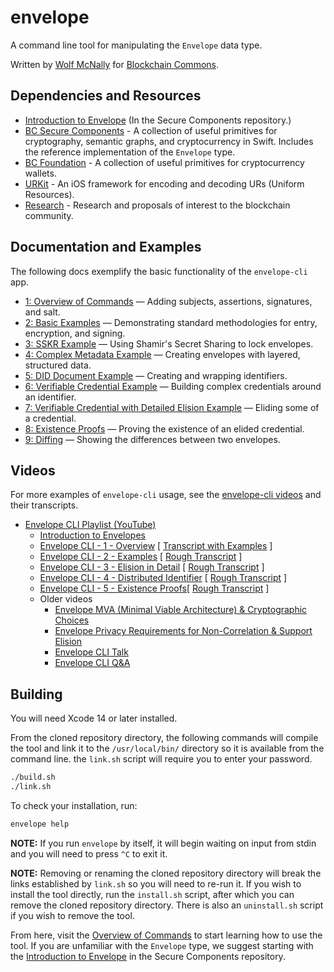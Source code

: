 # envelope

A command line tool for manipulating the `Envelope` data type.

Written by [Wolf McNally](https://wolfmcnally.com) for [Blockchain Commons](https://blockchaincommons.com/).

## Dependencies and Resources

* [Introduction to Envelope](https://github.com/BlockchainCommons/BCSwiftSecureComponents/blob/master/Docs/02-ENVELOPE.md) (In the Secure Components repository.)
* [BC Secure Components](https://github.com/BlockchainCommons/BCSwiftSecureComponents) - A collection of useful primitives for cryptography, semantic graphs, and cryptocurrency in Swift. Includes the reference implementation of the `Envelope` type.
* [BC Foundation](https://github.com/BlockchainCommons/BCSwiftFoundation) - A collection of useful primitives for cryptocurrency wallets.
* [URKit](https://github.com/BlockchainCommons/URKit) - An iOS framework for encoding and decoding URs (Uniform Resources).
* [Research](https://github.com/BlockchainCommons/Research) - Research and proposals of interest to the blockchain community.

## Documentation and Examples

The following docs exemplify the basic functionality of the `envelope-cli` app. 

* [1: Overview of Commands](Docs/1-OVERVIEW.md) — Adding subjects, assertions, signatures, and salt.
* [2: Basic Examples](Docs/2-BASIC-EXAMPLES.md) — Demonstrating standard methodologies for entry, encryption, and signing.
* [3: SSKR Example](Docs/3-SSKR-EXAMPLE.md) — Using Shamir's Secret Sharing to lock envelopes.
* [4: Complex Metadata Example](Docs/4-METADATA-EXAMPLE.md) — Creating envelopes with layered, structured data.
* [5: DID Document Example](Docs/5-DID-EXAMPLE.md) — Creating and wrapping identifiers.
* [6: Verifiable Credential Example](Docs/6-VC-RESIDENT-EXAMPLE.md) — Building complex credentials around an identifier.
* [7: Verifiable Credential with Detailed Elision Example](Docs/7-VC-ELISION-EXAMPLE.md) — Eliding some of a credential.
* [8: Existence Proofs](Docs/8-EXISTENCE-PROOFS.md) — Proving the existence of an elided credential.
* [9: Diffing](Docs/9-DIFFING.md) — Showing the differences between two envelopes.

## Videos

For more examples of `envelope-cli` usage, see the [envelope-cli videos](https://github.com/BlockchainCommons/envelope-cli-swift#videos) and their transcripts.

* [Envelope CLI Playlist (YouTube)](https://www.youtube.com/playlist?list=PLCkrqxOY1FbooYwJ7ZhpJ_QQk8Az1aCnG)
  * [Introduction to Envelopes](https://www.youtube.com/watch?v=tQ9SPek0mnI)
  * [Envelope CLI - 1 - Overview](https://youtu.be/K2gFTyjbiYk) [ [Transcript with Examples](Transcripts/1-OVERVIEW-TRANSCRIPT.md) ]
  * [Envelope CLI - 2 - Examples](https://youtu.be/K2gFTyjbiYk) [ [Rough Transcript](Transcripts/2-EXAMPLES-TRANSCRIPT.md) ]
  * [Envelope CLI - 3 - Elision in Detail](https://youtu.be/K2gFTyjbiYk) [ [Rough Transcript](Transcripts/3-ELISION-TRANSCRIPT.md) ]
  * [Envelope CLI - 4 - Distributed Identifier](https://youtu.be/K2gFTyjbiYk) [ [Rough Transcript](Transcripts/4-DID-TRANSCRIPT.md) ]
  * [Envelope CLI - 5 - Existence Proofs](https://www.youtube.com/watch?v=LUQ-n9EZa0U)[ [Rough Transcript](Transcripts/5-EXISTENCE-PROOFS-TRANSCRIPT.md) ]
  * Older videos
    * [Envelope MVA (Minimal Viable Architecture) & Cryptographic Choices](https://www.youtube.com/watch?v=S0deyIHXukk)
    * [Envelope Privacy Requirements for Non-Correlation & Support Elision](https://www.youtube.com/watch?v=ubqKJAizayU)
    * [Envelope CLI Talk](https://www.youtube.com/watch?v=JowheoEIGmE)
    * [Envelope CLI Q&A](https://www.youtube.com/watch?v=2MjcrKLEsSE)

## Building

You will need Xcode 14 or later installed.

From the cloned repository directory, the following commands will compile the tool and link it to the `/usr/local/bin/` directory so it is available from the command line. the `link.sh` script will require you to enter your password.

```bash
./build.sh
./link.sh
```

To check your installation, run:

```bash
envelope help
```

**NOTE:** If you run `envelope` by itself, it will begin waiting on input from stdin and you will need to press `^C` to exit it.

**NOTE:** Removing or renaming the cloned repository directory will break the links established by `link.sh` so you will need to re-run it. If you wish to install the tool directly, run the `install.sh` script, after which you can remove the cloned repository directory. There is also an `uninstall.sh` script if you wish to remove the tool.

From here, visit the [Overview of Commands](Docs/1-Overview.md) to start learning how to use the tool. If you are unfamiliar with the `Envelope` type, we suggest starting with the [Introduction to Envelope](https://github.com/BlockchainCommons/BCSwiftSecureComponents/blob/master/Docs/02-ENVELOPE.md) in the Secure Components repository.
